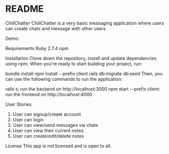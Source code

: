 # README

ChillChatter
ChillChatter is a very basic messaging application where users can create chats and message with other users

Demo:

Requirements
Ruby 2.7.4
npm

Installation
Clone down the repository, install and update dependencies using npm. When you're ready to start building your project, run:

bundle install
npm install --prefix client
rails db:migrate db:seed
Then, you can use the following commands to run the application:

rails s: run the backend on http://localhost:3000
npm start --prefix client: run the frontend on http://localhost:4000

User Stories

1. User can signup/create account
2. User can login
3. User can view/send messages via chats
4. User can view their current notes
5. User can create/edit/delete notes

License
This app is not licensed and is open to all.
